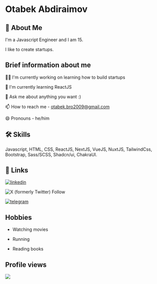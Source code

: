 
# Otabek Abdiraimov
## 🚀 About Me
I'm a Javascript Engineer and I am 15. 

I like to create startups.
## Brief information about me
👩‍💻 I'm currently working on learning how to build startups

🧠 I'm currently learning ReactJS

💬 Ask me about anything you want :)

📫 How to reach me - otabek.bro2009@gmail.com

😄 Pronouns - he/him


## 🛠 Skills
Javascript, HTML, CSS, ReactJS, NextJS, VueJS, NuxtJS, TailwindCss, Bootstrap, Sass/SCSS, Shadcn/ui, ChakraUI.

## 🔗 Links
[![linkedin](https://img.shields.io/badge/linkedin-0A66C2?style=for-the-badge&logo=linkedin&logoColor=white)](https://www.linkedin.com/otabek-abdiraimov)

![X (formerly Twitter) Follow](https://img.shields.io/follow/abdiraimov_)

[![telegram](https://img.shields.io/badge/Telegram-2CA5E0?style=for-the-badge&=logo=telegram&logoColor=white)](https://t.me/otabek_abdiraimov)


## Hobbies

- Watching movies

- Running

- Reading books

## Profile views

![](https://komarev.com/ghpvc/?username=otabek-abdiraimov)
